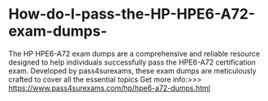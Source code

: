 # How-do-I-pass-the-HP-HPE6-A72-exam-dumps-
The HP HPE6-A72 exam dumps are a comprehensive and reliable resource designed to help individuals successfully pass the HPE6-A72 certification exam. Developed by pass4surexams, these exam dumps are meticulously crafted to cover all the essential topics Get more info:>>> https://www.pass4surexams.com/hp/hpe6-a72-dumps.html
